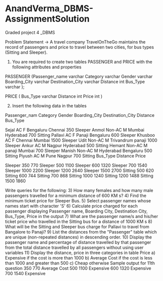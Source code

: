 # AnandVerma_DBMS-AssignmentSolution
 Graded project 4 _DBMS



Problem Statement →
A travel company TravelOnTheGo maintains the record of passengers and price to travel
between two cities, for bus types (Sitting and Sleeper).

1) You are required to create two tables PASSENGER and PRICE with the following
attributes and properties

PASSENGER
(Passenger_name varchar
 Category varchar
 Gender varchar
 Boarding_City varchar
 Destination_City varchar
 Distance int
 Bus_Type varchar
);

PRICE
(
 Bus_Type varchar
 Distance int
 Price int
 )
 
2) Insert the following data in the tables

Passenger_nam Category Gender Boarding_City Destination_City Distance Bus_Type

Sejal AC F Bengaluru Chennai 350 Sleeper
Anmol Non-AC M Mumbai Hyderabad 700 Sitting
Pallavi AC F Panaji Bengaluru 600 Sleeper
Khusboo AC F Chennai Mumbai 1500 Sleeper
Udit Non-AC M Trivandrum panaji 1000 Sleeper
Ankur AC M Nagpur Hyderabad 500 Sitting
Hemant Non-AC M panaji Mumbai 700 Sleeper
Manish Non-AC M Hyderabad Bengaluru 500 Sitting
Piyush AC M Pune Nagpur 700 Sitting
Bus_Type Distance Price

Sleeper 350 770
Sleeper 500 1100
Sleeper 600 1320
Sleeper 700 1540
Sleeper 1000 2200
Sleeper 1200 2640
Sleeper 1500 2700
Sitting 500 620
Sitting 600 744
Sitting 700 868
Sitting 1000 1240
Sitting 1200 1488
Sitting 1500 1860

Write queries for the following:
3) How many females and how many male passengers travelled for a minimum distance of
600 KM s?
4) Find the minimum ticket price for Sleeper Bus.
5) Select passenger names whose names start with character 'S'
6) Calculate price charged for each passenger displaying Passenger name, Boarding City,
Destination City, Bus_Type, Price in the output
7) What are the passenger name/s and his/her ticket price who travelled in the Sitting bus
for a distance of 1000 KM s
8) What will be the Sitting and Sleeper bus charge for Pallavi to travel from Bangalore to
Panaji?
9) List the distances from the "Passenger" table which are unique (non-repeated
distances) in descending order.
10) Display the passenger name and percentage of distance travelled by that passenger
from the total distance travelled by all passengers without using user variables
11) Display the distance, price in three categories in table Price
a) Expensive if the cost is more than 1000
b) Average Cost if the cost is less than 1000 and greater than 500
c) Cheap otherwise
Sample output for 11th question
350 770 Average
Cost
500 1100 Expensive
600 1320 Expensive
700 1540 Expensive
